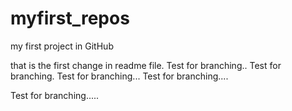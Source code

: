 # myfirst_repos
my first project in GitHub

that is the first change in readme file. 
Test for branching..
Test for branching.
Test for branching...
Test for branching....

Test for branching.....
